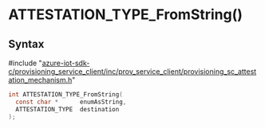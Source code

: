 # ATTESTATION_TYPE_FromString()

## Syntax

\#include "[azure-iot-sdk-c/provisioning_service_client/inc/prov_service_client/provisioning_sc_attestation_mechanism.h](../iot-c-ref-provisioning-sc-attestation-mechanism-h.md)"  
```C
int ATTESTATION_TYPE_FromString(
  const char *      enumAsString,
  ATTESTATION_TYPE  destination
);
```


